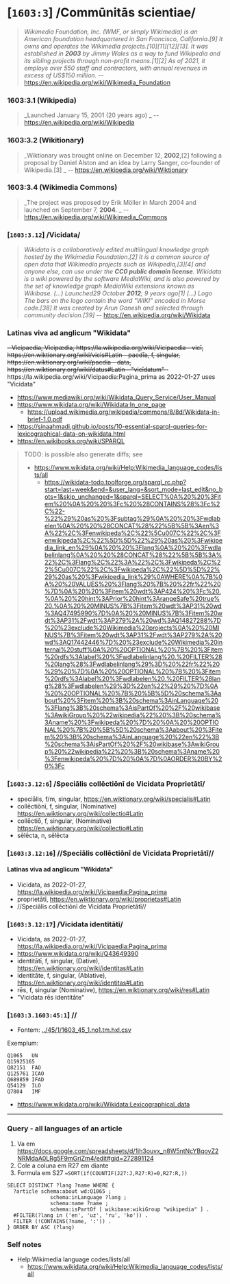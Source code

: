 # [`1603:3`] /Commūnitās scientiae/

> _Wikimedia Foundation, Inc. (WMF, or simply Wikimedia) is an American foundation headquartered in San Francisco, California.[9] It owns and operates the Wikimedia projects.[10][11][12][13]. It was established in **2003** by Jimmy Wales as a way to fund Wikipedia and its sibling projects through non-profit means.[1][2] As of 2021, it employs over 550 staff and contractors, with annual revenues in excess of US$150 million._ -- https://en.wikipedia.org/wiki/Wikimedia_Foundation

### 1603:3.1 (Wikipedia)
> _Launched	January 15, 2001 (20 years ago) _ -- https://en.wikipedia.org/wiki/Wikipedia

### 1603:3.2 (Wikitionary)
> _Wiktionary was brought online on December 12, **2002**,[2] following a proposal by Daniel Alston and an idea by Larry Sanger, co-founder of Wikipedia.[3] _ -- https://en.wikipedia.org/wiki/Wiktionary

### 1603:3.4 (Wikimedia Commons)
> _The project was proposed by Erik Möller in March 2004 and launched on September 7, **2004**. _ -- https://en.wikipedia.org/wiki/Wikimedia_Commons

### [`1603:3.12`] /Vicidata/
> _Wikidata is a collaboratively edited multilingual knowledge graph hosted by the Wikimedia Foundation.[2] It is a common source of open data that Wikimedia projects such as Wikipedia,[3][4] and anyone else, can use under the **CC0 public domain license**. Wikidata is a wiki powered by the software MediaWiki, and is also powered by the set of knowledge graph MediaWiki extensions known as Wikibase. (...) Launched29 October **2012**; 9 years ago[1] (...) Logo
The bars on the logo contain the word "WIKI" encoded in Morse code.[38] It was created by Arun Ganesh and selected through community decision.[39]_ -- https://en.wikipedia.org/wiki/Wikidata

### Latinas viva ad anglicum "Wikidata"
<s>
- Vicipaedia, Vicipædia, https://la.wikipedia.org/wiki/Vicipaedia
  - vicī, https://en.wiktionary.org/wiki/vicis#Latin
  - paedīa, f, singular, https://en.wiktionary.org/wiki/paedia
- data, https://en.wiktionary.org/wiki/datus#Latin
- "vicīdatum"
</s>
- https://la.wikipedia.org/wiki/Vicipaedia:Pagina_prima as 2022-01-27 uses "Vicidata"


- https://www.mediawiki.org/wiki/Wikidata_Query_Service/User_Manual
- https://www.wikidata.org/wiki/Wikidata:In_one_page
  - https://upload.wikimedia.org/wikipedia/commons/8/8d/Wikidata-in-brief-1.0.pdf
- https://sinaahmadi.github.io/posts/10-essential-sparql-queries-for-lexicographical-data-on-wikidata.html
- https://en.wikibooks.org/wiki/SPARQL

> TODO: is possible also generate diffs; see
> - https://www.wikidata.org/wiki/Help:Wikimedia_language_codes/lists/all
>   - https://wikidata-todo.toolforge.org/sparql_rc.php?start=last+week&end=&user_lang=&sort_mode=last_edit&no_bots=1&skip_unchanged=1&sparql=SELECT%0A%20%20%3Fitem%20%0A%20%20%3Fc%20%28CONTAINS%28%3Fc%2C%22-%22%29%20as%20%3Fsubtag%29%0A%20%20%3Fwdlabelen%0A%20%20%28CONCAT%28%22%5B%5B%3Aen%3A%22%2C%3Fenwikipeda%2C%22%5Cu007C%22%2C%3Fenwikipeda%2C%22%5D%5D%22%29%20as%20%3Fwikipedia_link_en%29%0A%20%20%3Flang%0A%20%20%3Fwdlabelinlang%0A%20%20%28CONCAT%28%22%5B%5B%3A%22%2C%3Flang%2C%22%3A%22%2C%3Fwikipeda%2C%22%5Cu007C%22%2C%3Fwikipeda%2C%22%5D%5D%22%29%20as%20%3Fwikipedia_link%29%0AWHERE%0A%7B%0A%20%20VALUES%20%3Flang%20%7B%20%22fr%22%20%7D%0A%20%20%3Fitem%20wdt%3AP424%20%3Fc%20.%0A%20%20hint%3APrior%20hint%3ArangeSafe%20true%20.%0A%20%20MINUS%7B%3Fitem%20wdt%3AP31%20wd%3AQ47495990%7D%0A%20%20MINUS%7B%3Fitem%20wdt%3AP31%2Fwdt%3AP279%2A%20wd%3AQ14827288%7D%20%23exclude%20Wikimedia%20projects%0A%20%20MINUS%7B%3Fitem%20wdt%3AP31%2Fwdt%3AP279%2A%20wd%3AQ17442446%7D%20%23exclude%20Wikimedia%20internal%20stuff%0A%20%20OPTIONAL%20%7B%20%3Fitem%20rdfs%3Alabel%20%3Fwdlabelinlang%20.%20FILTER%28%20lang%28%3Fwdlabelinlang%29%3D%20%22fr%22%20%29%20%7D%0A%20%20OPTIONAL%20%7B%20%3Fitem%20rdfs%3Alabel%20%3Fwdlabelen%20.%20FILTER%28lang%28%3Fwdlabelen%29%3D%22en%22%29%20%7D%0A%20%20OPTIONAL%20%7B%20%5B%5D%20schema%3Aabout%20%3Fitem%20%3B%20schema%3AinLanguage%20%3Flang%3B%20schema%3AisPartOf%20%2F%20wikibase%3AwikiGroup%20%22wikipedia%22%20%3B%20schema%3Aname%20%3Fwikipeda%20%7D%20%0A%20%20OPTIONAL%20%7B%20%5B%5D%20schema%3Aabout%20%3Fitem%20%3B%20schema%3AinLanguage%20%22en%22%3B%20schema%3AisPartOf%20%2F%20wikibase%3AwikiGroup%20%22wikipedia%22%20%3B%20schema%3Aname%20%3Fenwikipeda%20%7D%20%0A%7D%0AORDER%20BY%20%3Fc


### [`1603:3.12:6`] /Speciālis 	collēctiōnī de Vicidata Proprietātī/
- speciālis, f/m, singular, https://en.wiktionary.org/wiki/specialis#Latin
- collēctiōnī, f, singular, (Nominative) https://en.wiktionary.org/wiki/collectio#Latin
- collēctiō, f, singular, (Nominative) https://en.wiktionary.org/wiki/collectio#Latin
- sēlēcta, n, sēlēcta

### [`1603:3.12:16`] //Speciālis collēctiōnī de Vicidata Proprietātī//

#### Latinas viva ad anglicum "Wikidata"
- Vicidata, as 2022-01-27, https://la.wikipedia.org/wiki/Vicipaedia:Pagina_prima
- proprietātī, https://en.wiktionary.org/wiki/proprietas#Latin
- //Speciālis collēctiōnī de Vicidata Proprietātī//

### [`1603:3.12:17`] /Vicidata identitātī/
- Vicidata, as 2022-01-27, https://la.wikipedia.org/wiki/Vicipaedia:Pagina_prima
- https://www.wikidata.org/wiki/Q43649390
- identitātī, f, singular, (Dative), https://en.wiktionary.org/wiki/identitas#Latin
- identitāte, f, singular, (Ablative), https://en.wiktionary.org/wiki/identitas#Latin
- rēs, f, singular (Nominative), https://en.wiktionary.org/wiki/res#Latin
- "Vicidata rēs identitāte"


### [`1603:3.1603:45:1`] //

- Fontem: [../45/1/1603_45_1.no1.tm.hxl.csv](../45/1/1603_45_1.no1.tm.hxl.csv)

Exemplum:
```
Q1065	UN
Q15925165	
Q82151	FAO
Q125761	ICAO
Q689859	IFAD
Q54129	ILO
Q7804	IMF
```
- https://www.wikidata.org/wiki/Wikidata:Lexicographical_data

<!--
# Variant of
# - https://www.wikidata.org/wiki/Wikidata:SPARQL_query_service/queries/examples#UN_member_states
# - https://stackoverflow.com/questions/43258341/how-to-get-wikidata-labels-in-more-than-one-language
PREFIX rdfs: <http://www.w3.org/2000/01/rdf-schema#>
PREFIX wikibase: <http://wikiba.se/ontology#>
PREFIX wd: <http://www.wikidata.org/entity/>
PREFIX wdt: <http://www.wikidata.org/prop/direct/>

#SELECT DISTINCT ?adm0 ?iso3166p1n ?label (lang(?label) as ?label_lang)
SELECT DISTINCT ?iso3166p1n ?label (lang(?label) as ?label_lang)
{
  ?adm0 wdt:P31/wdt:P279* wd:Q3624078;
  rdfs:label ?label
  OPTIONAL { ?adm0 wdt:P2082|wdt:P299 ?iso3166p1n. }
  
  #FILTER(?iso3166p1n > xsd:integer(0))
}
# order by ?adm0
order by ASC(?iso3166p1n)
LIMIT 1000
-->

<!--
# https://stackoverflow.com/questions/46291486/wikidata-query-service-how-do-i-search-by-item
# https://query.wikidata.org/#SELECT%20DISTINCT%20%3Fadm0%20%3Flabel%20%28lang%28%3Flabel%29%20as%20%3Flabel_lang%29%0A%7B%0A%20%20%3Fadm0%20wdt%3AP31%2Fwdt%3AP279%2a%20wd%3AQ3624078%3B%0A%20%20rdfs%3Alabel%20%3Flabel%0A%20%20VALUES%20%3Fadm0%20%7B%20wd%3AQ1065%20wd%3AQ986%20wd%3AQ983%20wd%3AQ974%7D%0A%20%20%23%20FILTER%20%28%3Fadm0%20IN%20%28wd%3AQ114%2C%20wd%3AQ181795%29%29%0A%7D%0Aorder%20by%20DESC%28%3Fadm0%29%20ASC%28%3Flabel_lang%29%0ALIMIT%201000

SELECT DISTINCT ?adm0 ?label (lang(?label) as ?label_lang)
{
  ?adm0 wdt:P31/wdt:P279* wd:Q3624078;
  rdfs:label ?label
  VALUES ?adm0 { wd:Q1065 wd:Q986 wd:Q983 wd:Q974}
  # FILTER (?adm0 IN (wd:Q114, wd:Q181795))
}
order by DESC(?adm0) ASC(?label_lang)
LIMIT 1000
-->


<!--
PREFIX rdfs: <http://www.w3.org/2000/01/rdf-schema#>
PREFIX wikibase: <http://wikiba.se/ontology#>
PREFIX wd: <http://www.wikidata.org/entity/>
PREFIX wdt: <http://www.wikidata.org/prop/direct/>

SELECT DISTINCT ?item ?label (lang(?label) as ?label_lang)
{
  ?item wdt:P31/wdt:P279* wd:Q15925165;
  rdfs:label ?label
  VALUES ?item { wd:Q356694 wd:Q161718 wd:Q82151 wd:Q7809}

}
order by DESC(?adm0) ASC(?label_lang)
LIMIT 1000

-->

<!--
## https://w.wiki/4igC
PREFIX rdfs: <http://www.w3.org/2000/01/rdf-schema#>
PREFIX wikibase: <http://wikiba.se/ontology#>
PREFIX wd: <http://www.wikidata.org/entity/>
PREFIX wdt: <http://www.wikidata.org/prop/direct/>

SELECT DISTINCT ?item ?label (lang(?label) as ?label_lang)
{
  ?item wdt:P31/wdt:P279* wd:Q15925165;
  rdfs:label ?label
  VALUES ?item { wd:Q356694 wd:Q161718 wd:Q82151 wd:Q7809}

}
order by DESC(?adm0) ASC(?label_lang)
LIMIT 1000

-->


<!--
# https://www.wikidata.org/wiki/Wikidata:SPARQL_query_service/queries/examples/en#The_number_of_existing_translations_for_diseases_in_Wikidata

https://query.wikidata.org/#SELECT%20%3Fdisease%20%3Fdoid%20%3FenLabel%20%28count%28%3Flanguage%29%20as%20%3Flanguages%29%0AWHERE%0A%7B%0A%20%20%3Fdisease%20wdt%3AP699%20%3Fdoid%20%3B%0A%20%20%20%20%20%20%20%20%20%20%20%20%20rdfs%3Alabel%20%3Flabel%20%3B%0A%20%20%20%20%20%20%20%20%20%20%20%20%20rdfs%3Alabel%20%3FenLabel%20.%0A%20%20%20%20FILTER%20%28lang%28%3FenLabel%29%20%3D%20%22en%22%29%0A%20%20%20%0A%20%20%20%20BIND%20%28lang%28%3Flabel%29%20AS%20%3Flanguage%29%0A%7D%0Agroup%20by%20%3Fdisease%20%3Fdoid%20%3FenLabel%0Aorder%20by%20desc%28%3Flanguages%29


SELECT ?disease ?doid ?enLabel (count(?language) as ?languages)
WHERE
{
  ?disease wdt:P699 ?doid ;
             rdfs:label ?label ;
             rdfs:label ?enLabel .
    FILTER (lang(?enLabel) = "en")
   
    BIND (lang(?label) AS ?language)
}
group by ?disease ?doid ?enLabel
order by desc(?languages)
-->

<!--
 ## Debug query about an item

https://w.wiki/5BAE

https://stackoverflow.com/questions/46383784/wikidata-get-all-properties-with-labels-and-values-of-an-item

```sql
SELECT ?wdLabel ?ps_Label ?wdpqLabel ?pq_Label {
  VALUES (?company) {(wd:Q174)}
  
  ?company ?p ?statement .
  ?statement ?ps ?ps_ .
  
  ?wd wikibase:claim ?p.
  ?wd wikibase:statementProperty ?ps.
  
  OPTIONAL {
  ?statement ?pq ?pq_ .
  ?wdpq wikibase:qualifier ?pq .
  }
  
  SERVICE wikibase:label { bd:serviceParam wikibase:language "en" }
} ORDER BY ?wd ?statement ?ps_
```

-->

----

<!-- ### Neo latin term for citizen science
- https://www.wikidata.org/wiki/Q1093434

- commūnitās, f, nominative, https://en.wiktionary.org/wiki/communitas#Latin
- scientiae, f, https://en.wiktionary.org/wiki/scientia#Latin -->

<!--

Multiple languages of same item
- https://w.wiki/iRT
- https://www.wikidata.org/wiki/Wikidata:SPARQL_query_service/queries/examples#Names_of_Wikipedia_articles_in_multiple_languages

-->

<!--
Tool for bulk import:
- https://www.wikidata.org/wiki/Help:QuickStatements
-->

### Query - all languages of an article

1. Va em https://docs.google.com/spreadsheets/d/1ih3ouvx_n8W5ntNcYBqoyZ2NRMdaA0LRg5F9mGriZm4/edit#gid=272891124
2. Cole a coluna em R27 em diante
3. Formula em S27 `=SORT(if(COUNTIF(J27:J,R27:R)=0,R27:R,))`


```
SELECT DISTINCT ?lang ?name WHERE {
  ?article schema:about wd:Q1065 ;
              schema:inLanguage ?lang ;
              schema:name ?name ;
              schema:isPartOf [ wikibase:wikiGroup "wikipedia" ] .
  #FILTER(?lang in ('en', 'uz', 'ru', 'ko')) .
  FILTER (!CONTAINS(?name, ':')) .
} ORDER BY ASC (?lang)
```

### Self notes

- Help:Wikimedia language codes/lists/all
  - https://www.wikidata.org/wiki/Help:Wikimedia_language_codes/lists/all
